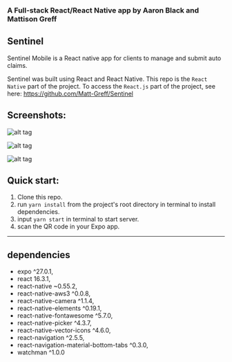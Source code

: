 ### A Full-stack React/React Native app by Aaron Black and Mattison Greff

## Sentinel

Sentinel Mobile is a React native app for clients to manage and submit auto claims. 

Sentinel was built using React and React Native. This repo is the `React Native` part of the project. To access the `React.js` part of the project, see here: https://github.com/Matt-Greff/Sentinel

## Screenshots:

![alt tag](https://github.com/Matt-Greff/Sentinel-mobile/blob/master/docs/Screenshot_20180730-195228.png?raw=true)

![alt tag](https://github.com/Matt-Greff/Sentinel-mobile/blob/master/docs/Screenshot_20180730-195310.png?raw=true=250x)

![alt tag](https://github.com/Matt-Greff/Sentinel-mobile/blob/master/docs/Screenshot_20180730-195518.png?raw=true=250x)

## Quick start:

1. Clone this repo.
2. run `yarn install` from the project's root directory in terminal to install dependencies. 
2. input `yarn start` in terminal to start server.
3. scan the QR code in your Expo app.

---
## dependencies
- expo ^27.0.1,
- react 16.3.1,
- react-native ~0.55.2,
- react-native-aws3 ^0.0.8,
- react-native-camera ^1.1.4,
- react-native-elements ^0.19.1,
- react-native-fontawesome ^5.7.0,
- react-native-picker ^4.3.7,
- react-native-vector-icons ^4.6.0,
- react-navigation ^2.5.5,
- react-navigation-material-bottom-tabs ^0.3.0,
- watchman ^1.0.0
